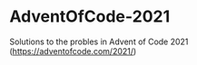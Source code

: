 # AdventOfCode-2021
Solutions to the probles in Advent of Code 2021 (https://adventofcode.com/2021/)

